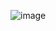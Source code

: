 ![image](https://user-images.githubusercontent.com/55736909/146803530-54ef7a7d-b556-4ef4-8ed2-30a39e9d0794.png)
